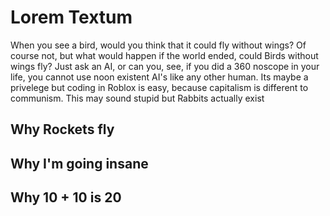 # Lorem Textum
When you see a bird, would you think that it could fly without wings? Of course not, but what would happen if the world ended, could Birds without wings fly? Just ask an AI, or can you, see, if you did a 360 noscope in your life, you cannot use noon existent AI's like any other human. Its maybe a privelege but coding in Roblox is easy, because  capitalism is different to communism. This may sound stupid but Rabbits actually exist

## Why Rockets fly
## Why I'm going insane
## Why 10 + 10 is 20
